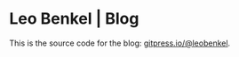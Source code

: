 # Leo Benkel | Blog

This is the source code for the blog: [gitpress.io/@leobenkel](https://gitpress.io/@leobenkel).

